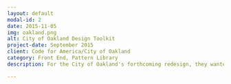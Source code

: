 ```yaml
---
layout: default
modal-id: 2
date: 2015-11-05
img: oakland.png
alt: City of Oakland Design Toolkit
project-date: September 2015
client: Code for America/City of Oakland
category: Front End, Pattern Library
description: For the City of Oakland's forthcoming redesign, they wanted a pattern library (aka pattern portfolio, aka styleguide, aka awesomesauce). This is by far my favorite way to start a project so I was thrilled at the opportunity. Working with the designers at <a href="http://www.objectivesubject.com/">Objective Subject</a>, we went above and beyond and delivered a very slick design toolkit. It features code snippets, a visual language guide, and philosophical treatises on the importance of tabs vs. spaces. Here's a link to the almost-complete staging site while they wrap up content on their end: <a href="http://oakland-primer.com/">CoO Design Toolkit</a>

---
```

